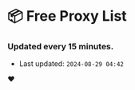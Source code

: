 # :package: Free Proxy List
### Updated every 15 minutes.

- Last updated: `2024-08-29 04:42`

:heart:
